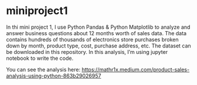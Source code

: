 # miniproject1

In thi mini project 1, I use Python Pandas & Python Matplotlib to analyze and answer business questions about 12 months worth of sales data. The data contains hundreds of thousands of electronics store purchases broken down by month, product type, cost, purchase address, etc. The dataset can be downloaded in this repository. In this analysis, I’m using jupyter notebook to write the code.

You can see the analysis here: https://mathr1x.medium.com/product-sales-analysis-using-python-863b29026957
